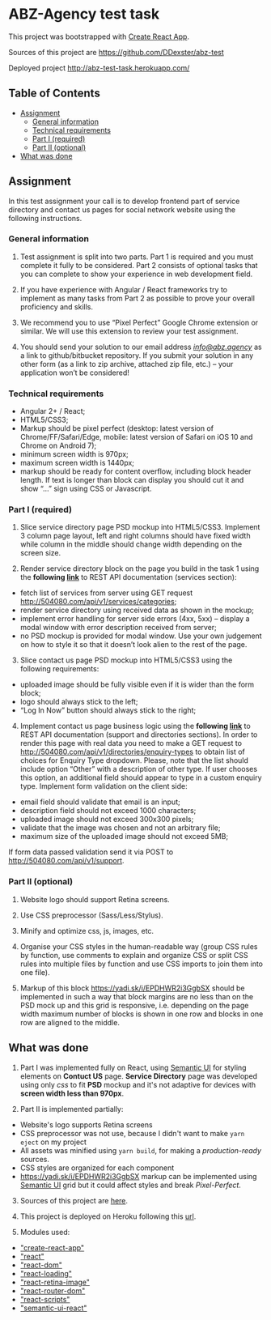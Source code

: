 # ABZ-Agency test task

This project was bootstrapped with [Create React App](https://github.com/facebookincubator/create-react-app).

Sources of this project are https://github.com/DDexster/abz-test

Deployed project http://abz-test-task.herokuapp.com/

## Table of Contents

- [Assignment](#assignment)
  - [General information](#general-information)
  - [Technical requirements](#technical-requirements)
  - [Part I (required)](#part-i-required)
  - [Part II (optional)](#part-ii-optional)
- [What was done](#what-was-done)

## Assignment

In this test assignment your call is to develop frontend part of service directory and contact
us pages for social network website using the following instructions.

### General information

  1. Test assignment is split into two parts. Part 1 is required and you must complete it fully to be considered. Part 2 consists of optional tasks that you can complete to show your experience in web development field.

  2. If you have experience with Angular / React frameworks try to implement as many tasks from Part 2 as possible to prove your overall proficiency and skills.

  3. We recommend you to use “Pixel Perfect” Google Chrome extension or similar. We will use this extension to review your test assignment.

  4. You should send your solution to our email address *info@abz.agency* as a link to github/bitbucket repository. If you submit your solution in any other form (as a link to zip archive, attached zip file, etc.) – your application won’t be considered!

### Technical requirements

- Angular 2+ / React;
- HTML5/CSS3;
- Markup should be pixel perfect (desktop: latest version of Chrome/FF/Safari/Edge, mobile: latest version of Safari on iOS 10 and Chrome on Android 7);
- minimum screen width is 970px;
- maximum screen width is 1440px;
- markup should be ready for content overflow, including block header length. If text is longer than block can display you should cut it and show “…” sign using CSS or Javascript.

### Part I (required)

1. Slice service directory page PSD mockup into HTML5/CSS3. Implement 3 column page layout, left and right columns should have fixed width while column in the middle should change width depending on the screen size.

2. Render service directory block on the page you build in the task 1 using the **following [link](https://anypoint.mulesoft.com/apiplatform/abz-dn-ua/#/portals/organizations/53806f58-49a2-4aea-bae9-91ca570e4f4d/apis/18293074/versions/307251)** to REST API documentation (services section): 
  * fetch list of services from server using GET request http://504080.com/api/v1/services/categories;
  * render service directory using received data as shown in the mockup;
  * implement error handling for server side errors (4xx, 5xx) – display a modal window with error description received from server;
  * no PSD mockup is provided for modal window. Use your own judgement on how to style it so that it doesn’t look alien to the rest of the page.

3. Slice contact us page PSD mockup into HTML5/CSS3 using the following requirements:
  * uploaded image should be fully visible even if it is wider than the form block;
  * logo should always stick to the left;
  * “Log In Now” button should always stick to the right;

4. Implement contact us page business logic using the **following [link](https://anypoint.mulesoft.com/apiplatform/abz-dn-ua/#/portals/organizations/53806f58-49a2-4aea-bae9-91ca570e4f4d/apis/18293074/versions/307251)** to REST API documentation (support and directories sections). In order to render this page with real data you need to make a GET request to
http://504080.com/api/v1/directories/enquiry-types to obtain list of choices for Enquiry Type dropdown. Please, note that the list should include option “Other” with a description of other type. If user chooses this option, an additional field should appear to type in a custom enquiry type. Implement form validation on the client side:
  * email field should validate that email is an input;
  * description field should not exceed 1000 characters;
  * uploaded image should not exceed 300x300 pixels;
  * validate that the image was chosen and not an arbitrary file;
  * maximum size of the uploaded image should not exceed 5MB;
  
If form data passed validation send it via POST to http://504080.com/api/v1/support.

### Part II (optional)
1. Website logo should support Retina screens.

2. Use CSS preprocessor (Sass/Less/Stylus).

3. Minify and optimize css, js, images, etc.

4. Organise your CSS styles in the human-readable way (group CSS rules by function, use comments to explain and organize CSS or split CSS rules into multiple files by function and use CSS imports to join them into one file).

5. Markup of this block https://yadi.sk/i/EPDHWR2i3GgbSX should be implemented in such a way that block margins are no less than on the PSD mock up and this grid is responsive, i.e. depending on the page width maximum number of blocks is shown in one row and blocks in one row are aligned to the middle.

## What was done

1. Part I was implemented fully on React, using [Semantic UI](https://react.semantic-ui.com/) for styling elements on **Contuct US** page. **Service Directory** page was developed using only *css* to fit **PSD** mockup and it's not adaptive for devices with **screen width less than 970px**.

2. Part II is implemented partially:
  * Website's logo supports Retina screens
  * CSS preprocessor was not use, because I didn't want to make `yarn eject` on my project
  * All assets was minified using `yarn build`, for making a *production-ready* sources.
  * CSS styles are organized for each component
  * https://yadi.sk/i/EPDHWR2i3GgbSX markup can be implemented using [Semantic UI](https://react.semantic-ui.com/) grid but it could affect styles and break *Pixel-Perfect*.

3. Sources of this project are [here](https://github.com/DDexster/abz-test).

4. This project is deployed on Heroku following this [url](http://abz-test-task.herokuapp.com/).

5. Modules used:
  * ["create-react-app"](https://www.npmjs.com/package/create-react-app)
  * ["react"](https://www.npmjs.com/package/react)
  * ["react-dom"](https://www.npmjs.com/package/react-dom)
  * ["react-loading"](https://www.npmjs.com/package/react-loading)
  * ["react-retina-image"](https://www.npmjs.com/package/react-retina-image)
  * ["react-router-dom"](https://www.npmjs.com/package/react-router-dom)
  * ["react-scripts"](https://www.npmjs.com/package/react-scripts)
  * ["semantic-ui-react"](https://www.npmjs.com/package/semantic-ui-react)